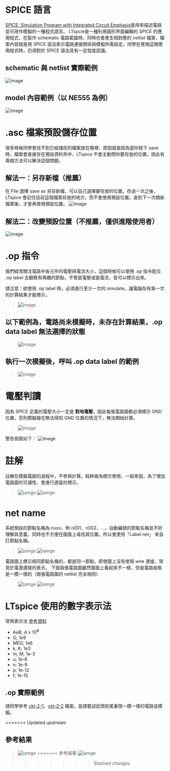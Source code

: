 # SPICE 語言
[SPICE; Simulation Program with Integrated Circuit Emphasis](https://en.wikipedia.org/wiki/SPICE)是用來描述電路並可用作模擬的一種程式語言。 LTspcie是一種利用圖形界面編輯的 SPICE 的應用程式，在製作 schematic 電路藍圖時，同時也會產生相對應的 netlist 檔案，檔案內容就是用 SPICE 語法表示電路連接關係與模擬所需設定。同學在使用這類應用程式時，仍須對於 SPICE 語法具有一定程度認識。

## schematic 與 netlist 實際範例
![image](https://github.com/bear917/ltspice-exercise/blob/main/lecture2/schematic-and-netlist.png)

## model 內容範例（以 NE555 為例）
![image](https://github.com/bear917/ltspice-exercise/blob/main/lecture2/inside-model-file.png)

# .asc 檔案預設儲存位置
很多時候同學會找不到已經儲存的檔案放在哪裡，原因就是因為當你按下 save 時，檔案會直接存在預設資料夾中，LTspice 不會主動問你要存放的位置。因此有兩個方法可以解決這個問題。
## 解法一：另存新檔（推薦）
在 File 選擇 save as 另存新檔，可以自己選擇要存放的位置。存過一次之後，LTspice 會記住目前這個檔案存放的地方，而不會使用預設位置。直到下一次開新檔案後，才會再使用預設位置。
![image](https://github.com/bear917/ltspice-exercise/blob/main/lecture2/save-as.png)
## 解法二：改變預設位置（不推薦，僅供進階使用者）
![image](https://github.com/bear917/ltspice-exercise/blob/main/lecture2/default-directory.png)

# .op 指令
我們經常關注電路中各元件的電壓與電流大小，這個時候可以使用 .op 指令配合 .op label 去觀察有興趣的節點，不管是電壓或是電流，皆可以標示出來。

請注意：欲使用 .op label 時，必須進行至少一次的 simulate，讓電腦存有第一次的計算結果才能標示。
>![image](https://github.com/bear917/ltspice-exercise/blob/main/lecture2/sim-op.png)

## 以下範例為，電路尚未模擬時，未存在計算結果，.op data label 無法選擇的狀態
>![image](https://github.com/bear917/ltspice-exercise/blob/main/lecture2/no-op-data.png)

## 執行一次模擬後，呼叫 .op data label 的範例
>![image](https://github.com/bear917/ltspice-exercise/blob/main/lecture2/add-op-label.gif)

# 電壓判讀
因為 SPICE 定義的電壓大小一定是 **對地電壓**，因此每張電路圖都必須標示 GND 位置，否則模擬器在無法得知 GND 位置的情況下，無法開始計算。
> ![image](https://github.com/bear917/ltspice-exercise/blob/main/lecture2/GND.png)

警告視窗如下：
![image](https://github.com/bear917/ltspice-exercise/blob/main/lecture2/no-gnd.png)
# 註解
註解在模擬電路的過程中，不參與計算。純粹做為標示使用，一般來說，為了增加電路圖的可讀性，會進行適當的標示。
>![iamge](https://github.com/bear917/ltspice-exercise/blob/main/lecture2/Text.png)
>![iamge](https://github.com/bear917/ltspice-exercise/blob/main/lecture2/edit-text.png)
# net name
系統預設的節點名稱為 nxxx，例 n001、n002、…，自動編號的節點名稱並不好理解其意義，同時也不方便在圖面上尋找其位置。所以會使用「Label net」 來自訂節點名稱。
>![iamge](https://github.com/bear917/ltspice-exercise/blob/main/lecture2/Label-Net.png)
>![iamge](https://github.com/bear917/ltspice-exercise/blob/main/lecture2/edit-label.png)

電路圖上標示相同節點名稱的，都是同一節點，即使圖上沒有使用 wire 連接，常見於電源連接的表示。
下面兩張電路圖雖然圖面上看起來不一樣，但是電路組態是一模一樣的（兩張電路圖的 netlist 完全相同）
>![iamge](https://github.com/bear917/ltspice-exercise/blob/main/lecture2/connect-seperately.png)
>![iamge](https://github.com/bear917/ltspice-exercise/blob/main/lecture2/connect-together.png)

# LTspice 使用的數字表示法
常用表示法 [參考資料](https://en.wikipedia.org/wiki/LTspice#Number_conventions)
- AeB; A x 10<sup>B</sup>
- G; 1e9
- *MEG*; 1e6
- k, K; 1e3
- m, M; 1e-3
- u; 1e-6
- n; 1e-9
- p; 1e-12
- f; 1e-15

## .op 實際範例
請同學參考 [ckt-2-1](https://github.com/bear917/ltspice-exercise/blob/main/lecture2/ckt-2-1.zip)、[ckt-2-2](https://github.com/bear917/ltspice-exercise/blob/main/lecture2/ckt-2-2.zip) 檔案。並請嘗試從頭到尾重現一模一樣的電路並模擬。

<<<<<<< Updated upstream
## 參考結果
>![iamge](https://github.com/bear917/ltspice-exercise/blob/main/lecture2/result.png)
=======
參考結果
>![iamge](https://github.com/bear917/ltspice-exercise/blob/main/lecture2/result.png)
>>>>>>> Stashed changes
